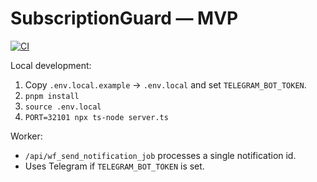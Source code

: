 # SubscriptionGuard — MVP

[![CI](https://github.com/ckvtz/lunar-alpaca-twirl/actions/workflows/ci-and-notify.yml/badge.svg)](https://github.com/ckvtz/lunar-alpaca-twirl/actions)

Local development:
1. Copy `.env.local.example` → `.env.local` and set `TELEGRAM_BOT_TOKEN`.
2. `pnpm install`
3. `source .env.local`
4. `PORT=32101 npx ts-node server.ts`

Worker:
- `/api/wf_send_notification_job` processes a single notification id.
- Uses Telegram if `TELEGRAM_BOT_TOKEN` is set.

